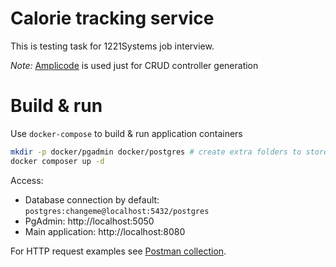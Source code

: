 # Calorie tracking service
This is testing task for 1221Systems job interview.

*Note:* [Amplicode](https://amplicode.ru/) is used just for CRUD controller generation

# Build & run

Use `docker-compose` to build & run application containers 

```bash
mkdir -p docker/pgadmin docker/postgres # create extra folders to store database data
docker composer up -d
```

Access:
- Database connection by default: `postgres:changeme@localhost:5432/postgres`
- PgAdmin: http://localhost:5050
- Main application: http://localhost:8080

For HTTP request examples see [Postman collection](1221systems.postman_collection.json).